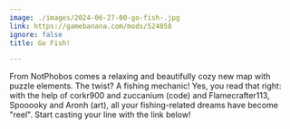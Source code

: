 ```yaml
---
image: ./images/2024-06-27-00-go-fish-.jpg
link: https://gamebanana.com/mods/524058
ignore: false
title: Go Fish!

---
```


From NotPhobos comes a relaxing and beautifully cozy new map with puzzle elements. The twist? A fishing mechanic! Yes, you read that right: with the help of corkr900 and zuccanium (code) and Flamecrafter113, Spooooky and Aronh (art), all your fishing-related dreams have become "reel". Start casting your line with the link below!